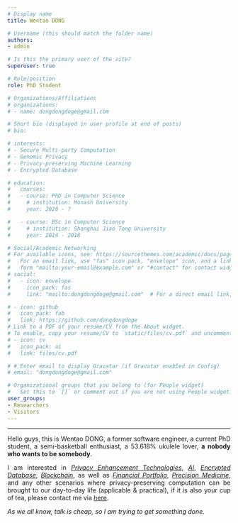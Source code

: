 ```yaml
---
# Display name
title: Wentao DONG

# Username (this should match the folder name)
authors:
- admin

# Is this the primary user of the site?
superuser: true

# Role/position
role: PhD Student

# Organizations/Affiliations
# organizations:
# - name: dongdongdoge@gmail.com

# Short bio (displayed in user profile at end of posts)
# bio: 

# interests:
# - Secure Multi-party Computation
# - Genomic Privacy
# - Privacy-preserving Machine Learning 
# - Encrypted Database

# education:
#   courses:
#   - course: PhD in Computer Science
#     # institution: Monash University
#     year: 2020 - ?

#   - course: BSc in Computer Science
#     # institution: Shanghai Jiao Tong University
#     year: 2014 - 2018

# Social/Academic Networking
# For available icons, see: https://sourcethemes.com/academic/docs/page-builder/#icons
#   For an email link, use "fas" icon pack, "envelope" icon, and a link in the
#   form "mailto:your-email@example.com" or "#contact" for contact widget.
# social: 
#   - icon: envelope
#     icon_pack: fas
#     link: "mailto:dongdongdoge@gmail.com"  # For a direct email link, use "mailto:test@example.org".

# - icon: github
#   icon_pack: fab
#   link: https://github.com/dongdongdoge
# Link to a PDF of your resume/CV from the About widget.
# To enable, copy your resume/CV to `static/files/cv.pdf` and uncomment the lines below.
# - icon: cv
#   icon_pack: ai
#   link: files/cv.pdf

# # Enter email to display Gravatar (if Gravatar enabled in Config)
# email: "dongdongdoge@gmail.com"

# Organizational groups that you belong to (for People widget)
#   Set this to `[]` or comment out if you are not using People widget.
user_groups:
- Researchers
- Visitors
---
```



---

<p style="text-align:justify;"> Hello guys, this is Wentao DONG, a former software engineer, a current PhD student, a semi-basketball enthusiast, a 53.618% ukulele lover, <b>a nobody who wants to be somebody</b>. </p>

<p style="text-align:justify;"> I am interested in <u><i>Privacy Enhancement Technologies</i></u>, <u><i>AI</i></u>, <u><i>Encrypted Database</i></u>, <u><i>Blockchain</i></u>, as well as <u><i>Financial Portfolio</i></u>, <u><i>Precision Medicine</i></u>, and any other scenarios where privacy-preserving computation can be brought to our day-to-day life (applicable & practical), if it is also your cup of tea, please contact me via <a href="mailto:dongdongdoge@gmail.com">here</a>.</p>

_As we all know, talk is cheap, so I am trying to get something done._

